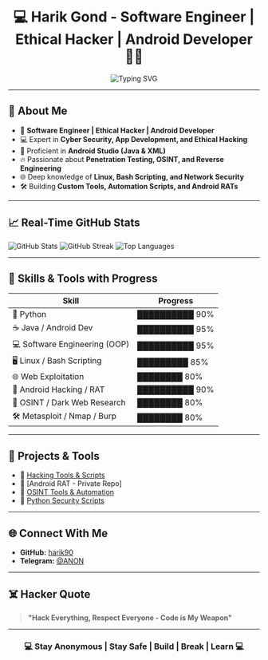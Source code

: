 <h1 align="center">💻 Harik Gond - Software Engineer | Ethical Hacker | Android Developer 👨‍💻</h1>

<p align="center">
<img src="https://readme-typing-svg.herokuapp.com?font=Fira+Code&size=24&pause=1000&center=true&vCenter=true&width=900&lines=Software+Engineer+%7C+Ethical+Hacker+%7C+Android+Developer;Cyber+Security+%7C+Penetration+Testing+%7C+Reverse+Engineering;Think+Like+a+Hacker%2C+Code+Like+a+Developer" alt="Typing SVG" />
</p>

---

## 🚀 About Me
- 🧠 **Software Engineer | Ethical Hacker | Android Developer**
- 💻 Expert in **Cyber Security, App Development, and Ethical Hacking**
- 📱 Proficient in **Android Studio (Java & XML)**
- 🔥 Passionate about **Penetration Testing, OSINT, and Reverse Engineering**
- 🌐 Deep knowledge of **Linux, Bash Scripting, and Network Security**
- 🛠️ Building **Custom Tools, Automation Scripts, and Android RATs**



---

## 📈 Real-Time GitHub Stats
<p align="left">
<img src="https://github-readme-stats.vercel.app/api?username=harik90&show_icons=true&theme=tokyonight" alt="GitHub Stats" />
<img src="https://github-readme-streak-stats.herokuapp.com?user=harik90&theme=tokyonight" alt="GitHub Streak" />
<img src="https://github-readme-stats.vercel.app/api/top-langs/?username=harik90&layout=compact&theme=tokyonight" alt="Top Languages" />
</p>

---

## 🧠 Skills & Tools with Progress
| Skill                          | Progress            |
|------------------------------- |---------------------|
| 🐍 Python                     | ██████████ 90%       |
| ☕ Java / Android Dev          | ██████████ 95%       |
| 💻 Software Engineering (OOP) | ██████████ 95%       |
| 🖥️ Linux / Bash Scripting      | █████████ 85%        |
| 🌐 Web Exploitation            | ████████ 80%         |
| 📲 Android Hacking / RAT       | ██████████ 90%       |
| 🧠 OSINT / Dark Web Research   | ████████ 80%         |
| 🛠️ Metasploit / Nmap / Burp    | ████████ 80%         |


---

## 🔧 Projects & Tools
- 🔗 [Hacking Tools & Scripts](https://github.com/harik90)
- 🔗 [Android RAT - Private Repo]
- 🔗 [OSINT Tools & Automation](https://github.com/harik90)
- 🔗 [Python Security Scripts](https://github.com/harik90)

---

## 🌐 Connect With Me
- **GitHub:** [harik90](https://github.com/harik90)
- **Telegram:** [@ANON](https://t.me/Anon734)

---

## ☠️ Hacker Quote
> **"Hack Everything, Respect Everyone - Code is My Weapon"**

---

<h3 align="center">💻 Stay Anonymous | Stay Safe | Build | Break | Learn 💻</h3>
